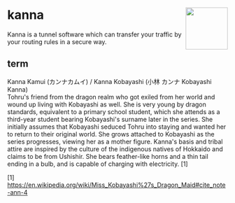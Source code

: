 # kanna <img align="right" height="96" width="96" src="https://user-images.githubusercontent.com/1551736/28209258-53234bf0-68c4-11e7-9586-d4a3526f0f45.png"/>

Kanna is a tunnel software which can transfer your traffic by your routing rules in a secure way.

## term
Kanna Kamui (カンナカムイ) / Kanna Kobayashi (小林 カンナ Kobayashi Kanna)  
Tohru's friend from the dragon realm who got exiled from her world and wound up living with Kobayashi as well. She is very young by dragon standards, equivalent to a primary school student, which she attends as a third-year student bearing Kobayashi's surname later in the series. She initially assumes that Kobayashi seduced Tohru into staying and wanted her to return to their original world. She grows attached to Kobayashi as the series progresses, viewing her as a mother figure. Kanna's basis and tribal attire are inspired by the culture of the indigenous natives of Hokkaido and claims to be from Ushishir. She bears feather-like horns and a thin tail ending in a bulb, and is capable of charging with electricity. [1]


[1] https://en.wikipedia.org/wiki/Miss_Kobayashi%27s_Dragon_Maid#cite_note-ann-4
